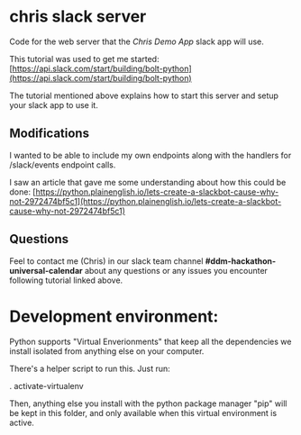 # chris slack server

Code for the web server that the *Chris Demo App* slack app will use.

<!-- 
## Getting started
*Any commands to be entered in a command-line interface (CLI) mentioned in the steps below should be performed while the CLI is running from the same directory as this README.*

1. Activate the included [Python virtual environment](https://packaging.python.org/en/latest/guides/installing-using-pip-and-virtual-environments/#creating-a-virtual-environment) by running the following command in your command-line interface (CLI):
    
    ```
        source .venv/bin/activate
    ```

    You should now see that your command line prompt will start with `(.venv)`

    *This will enable us run our Python web server in the next step without having to worry about installing all the necessary dependencies for the server on our computer (these dependecies will already be provided from the `.venv` folder located in this directory).*
-->

This tutorial was used to get me started:
[https://api.slack.com/start/building/bolt-python](https://api.slack.com/start/building/bolt-python)

The tutorial mentioned above explains how to start this server and setup your slack app to use it.

## Modifications

I wanted to be able to include my own endpoints along with the handlers for /slack/events endpoint calls.

I saw an article that gave me some understanding about how this could be done:
[https://python.plainenglish.io/lets-create-a-slackbot-cause-why-not-2972474bf5c1](https://python.plainenglish.io/lets-create-a-slackbot-cause-why-not-2972474bf5c1)

## Questions

Feel to contact me (Chris) in our slack team channel **#ddm-hackathon-universal-calendar** about any questions or any issues you encounter following tutorial linked above.

# Development environment:

Python supports "Virtual Enverionments" that keep all the dependencies we install isolated from anything else on your computer.

There's a helper script to run this. Just run:

. activate-virtualenv

Then, anything else you install with the python package manager "pip" will be kept in this folder, and only available when this virtual environment is active.
